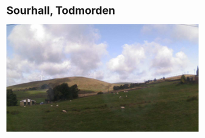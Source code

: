 <!--- -background #f7f2db -->
# Sourhall, Todmorden

![A webcam photo looking out over Flower Scar Hill from Sourhall](sourhall_webcam.jpg)

